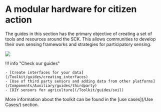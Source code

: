 # A modular hardware for citizen action

The guides in this section has the primary objective of creating a set of tools and resources around the SCK. This allows communities to develop their own sensing frameworks and strategies for participatory sensing.

![](https://camo.githubusercontent.com/53ece1879090c116a1be2e3998df2960afc9fa12/68747470733a2f2f63646e2e7261776769742e636f6d2f6661626c616262636e2f736d617274636974697a656e2d746f6f6c6b69742f32346233353431382f696d672e6a7067)

!!! info "Check our guides"

    - [Create interfaces for your data](/Toolkit/guides/creating_interfaces)
    - [Use of third party sensors and adding data from other platforms](/Components/Auxiliary/guides/thirdparty)
    - [DIY sensors for agriculture](/Toolkit/guides/soil)

More information about the toolkit can be found in the [use cases](/Use Cases/) section.